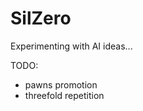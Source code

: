 # SilZero 

Experimenting with AI ideas...

TODO: 
 - pawns promotion
 - threefold repetition
      